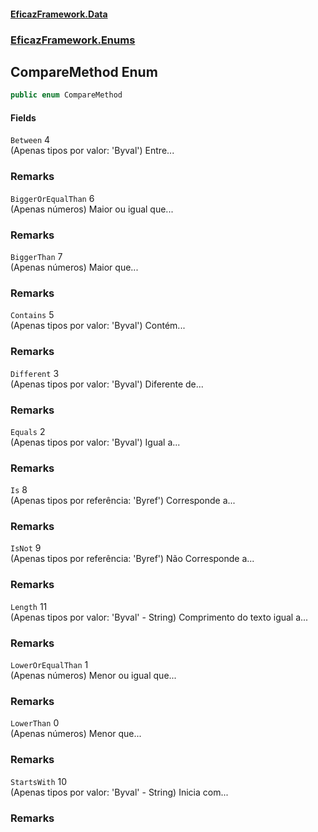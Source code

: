 #### [EficazFramework.Data](EficazFrameworkData.md 'EficazFramework Data')
### [EficazFramework.Enums](EficazFrameworkData.md#EficazFramework_Enums 'EficazFramework.Enums')
## CompareMethod Enum
```csharp
public enum CompareMethod

```
#### Fields
<a name='EficazFramework_Enums_CompareMethod_Between'></a>
`Between` 4  
(Apenas tipos por valor: 'Byval') Entre...  
### Remarks
  
<a name='EficazFramework_Enums_CompareMethod_BiggerOrEqualThan'></a>
`BiggerOrEqualThan` 6  
(Apenas números) Maior ou igual que...  
### Remarks
  
<a name='EficazFramework_Enums_CompareMethod_BiggerThan'></a>
`BiggerThan` 7  
(Apenas números) Maior que...  
### Remarks
  
<a name='EficazFramework_Enums_CompareMethod_Contains'></a>
`Contains` 5  
(Apenas tipos por valor: 'Byval') Contém...  
### Remarks
  
<a name='EficazFramework_Enums_CompareMethod_Different'></a>
`Different` 3  
(Apenas tipos por valor: 'Byval') Diferente de...  
### Remarks
  
<a name='EficazFramework_Enums_CompareMethod_Equals'></a>
`Equals` 2  
(Apenas tipos por valor: 'Byval') Igual a...  
### Remarks
  
<a name='EficazFramework_Enums_CompareMethod_Is'></a>
`Is` 8  
(Apenas tipos por referência: 'Byref') Corresponde a...  
### Remarks
  
<a name='EficazFramework_Enums_CompareMethod_IsNot'></a>
`IsNot` 9  
(Apenas tipos por referência: 'Byref') Não Corresponde a...  
### Remarks
  
<a name='EficazFramework_Enums_CompareMethod_Length'></a>
`Length` 11  
(Apenas tipos por valor: 'Byval' - String) Comprimento do texto igual a...  
### Remarks
  
<a name='EficazFramework_Enums_CompareMethod_LowerOrEqualThan'></a>
`LowerOrEqualThan` 1  
(Apenas números) Menor ou igual que...  
### Remarks
  
<a name='EficazFramework_Enums_CompareMethod_LowerThan'></a>
`LowerThan` 0  
(Apenas números) Menor que...  
### Remarks
  
<a name='EficazFramework_Enums_CompareMethod_StartsWith'></a>
`StartsWith` 10  
(Apenas tipos por valor: 'Byval' - String) Inicia com...  
### Remarks
  
